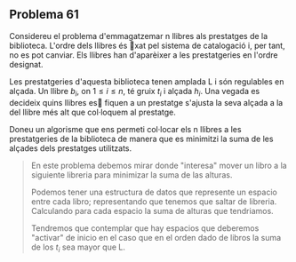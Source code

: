 ## Problema 61

Considereu el problema d'emmagatzemar n llibres als prestatges de la biblioteca. L'ordre dels llibres és xat pel sistema de catalogació i, per tant, no es pot canviar. Els llibres han d'aparèixer a les prestatgeries en l'ordre designat. 

Les prestatgeries d'aquesta biblioteca tenen amplada L i són regulables en alçada. Un llibre $b_i$, on $1 \le i \le n$, té gruix $t_i$ i alçada $h_i$.  Una vegada es decideix quins llibres es fiquen a un prestatge s'ajusta la seva alçada a la del llibre més alt que col·loquem al prestatge. 

Doneu un algorisme que ens permeti col·locar els n llibres a les prestatgeries de la biblioteca de manera que es minimitzi la suma de les alçades dels prestatges utilitzats.

> En este problema debemos mirar donde "interesa" mover un libro a la siguiente libreria para minimizar la suma de las alturas.
>
> Podemos tener una estructura de datos que represente un espacio entre cada libro; representando que tenemos que saltar de libreria. Calculando para cada espacio la suma de alturas que tendriamos.
>
> Tendremos que contemplar que hay espacios que deberemos "activar" de inicio en el caso que en el orden dado de libros la suma de los $t_i$ sea mayor que L.



